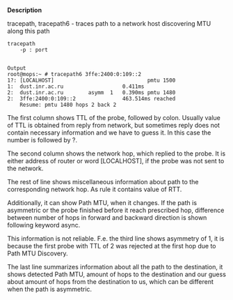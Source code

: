 
**Description**

tracepath, tracepath6 - traces path to a network host discovering MTU along this path

	tracepath 
		-p : port


	Output
	root@mops:~ # tracepath6 3ffe:2400:0:109::2
	1?: [LOCALHOST]                              pmtu 1500
	1:  dust.inr.ac.ru                   0.411ms
	2:  dust.inr.ac.ru        asymm  1   0.390ms pmtu 1480
	2:  3ffe:2400:0:109::2               463.514ms reached
		Resume: pmtu 1480 hops 2 back 2


The first column shows TTL of the probe, followed by colon. Usually value of TTL is obtained from reply from network, but sometimes reply does not contain necessary information and we have to guess it. In this case the number is followed by ?.

The second column shows the network hop, which replied to the probe. It is either address of router or word [LOCALHOST], if the probe was not sent to the network.

The rest of line shows miscellaneous information about path to the corresponding network hop. As rule it contains value of RTT. 

Additionally, it can show Path MTU, when it changes. If the path is asymmetric or the probe finished before it reach prescribed hop, difference between number of hops in forward and backward direction is shown following keyword async. 

This information is not reliable. F.e. the third line shows asymmetry of 1, it is because the first probe with TTL of 2 was rejected at the first hop due to Path MTU Discovery.

The last line summarizes information about all the path to the destination, it shows detected Path MTU, amount of hops to the destination and our guess about amount of hops from the destination to us, which can be different when the path is asymmetric.

